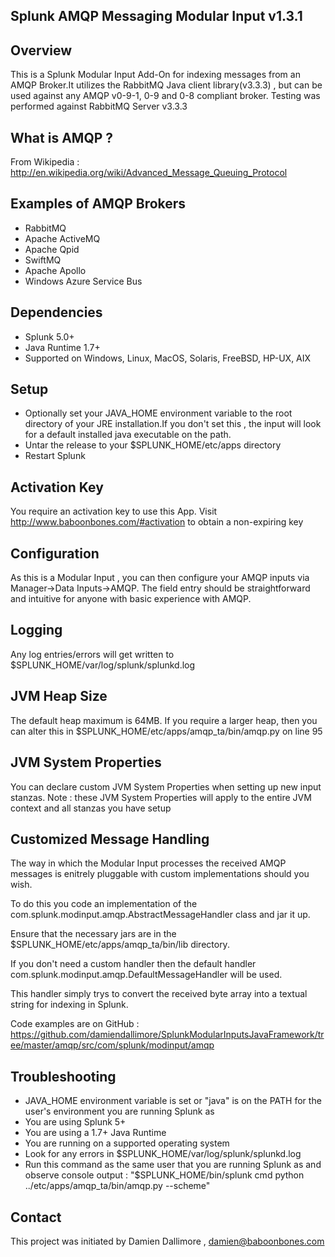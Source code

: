 ## Splunk AMQP Messaging Modular Input v1.3.1

## Overview

This is a Splunk Modular Input Add-On for indexing messages from an AMQP Broker.It utilizes the RabbitMQ Java client library(v3.3.3) , but can be used against any AMQP v0-9-1, 0-9 and 0-8 compliant broker. Testing was performed against RabbitMQ Server v3.3.3


## What is AMQP ?

From Wikipedia : http://en.wikipedia.org/wiki/Advanced_Message_Queuing_Protocol


## Examples of AMQP  Brokers

* RabbitMQ
* Apache ActiveMQ
* Apache Qpid
* SwiftMQ
* Apache Apollo
* Windows Azure Service Bus

## Dependencies

* Splunk 5.0+
* Java Runtime 1.7+
* Supported on Windows, Linux, MacOS, Solaris, FreeBSD, HP-UX, AIX

## Setup

* Optionally set your JAVA_HOME environment variable to the root directory of your JRE installation.If you don't set this , the input will look for a default installed java executable on the path.
* Untar the release to your $SPLUNK_HOME/etc/apps directory
* Restart Splunk

## Activation Key

You require an activation key to use this App. Visit http://www.baboonbones.com/#activation  to obtain a non-expiring key

## Configuration

As this is a Modular Input , you can then configure your AMQP inputs via Manager->Data Inputs->AMQP. The field entry should be straightforward and intuitive for anyone with basic experience with AMQP.

## Logging

Any log entries/errors will get written to $SPLUNK_HOME/var/log/splunk/splunkd.log

## JVM Heap Size

The default heap maximum is 64MB.
If you require a larger heap, then you can alter this in $SPLUNK_HOME/etc/apps/amqp_ta/bin/amqp.py on line 95

## JVM System Properties

You can declare custom JVM System Properties when setting up new input stanzas.
Note : these JVM System Properties will apply to the entire JVM context and all stanzas you have setup

## Customized Message Handling

The way in which the Modular Input processes the received AMQP messages is enitrely pluggable with custom implementations should you wish.

To do this you code an implementation of the com.splunk.modinput.amqp.AbstractMessageHandler class and jar it up.

Ensure that the necessary jars are in the $SPLUNK_HOME/etc/apps/amqp_ta/bin/lib directory.

If you don't need a custom handler then the default handler com.splunk.modinput.amqp.DefaultMessageHandler will be used.

This handler simply trys to convert the received byte array into a textual string for indexing in Splunk.

Code examples are on GitHub : https://github.com/damiendallimore/SplunkModularInputsJavaFramework/tree/master/amqp/src/com/splunk/modinput/amqp

## Troubleshooting

* JAVA_HOME environment variable is set or "java" is on the PATH for the user's environment you are running Splunk as
* You are using Splunk 5+
* You are using a 1.7+ Java Runtime
* You are running on a supported operating system
* Look for any errors in $SPLUNK_HOME/var/log/splunk/splunkd.log
* Run this command as the same user that you are running Splunk as and observe console output : "$SPLUNK_HOME/bin/splunk cmd python ../etc/apps/amqp_ta/bin/amqp.py --scheme" 

## Contact

This project was initiated by Damien Dallimore , damien@baboonbones.com

